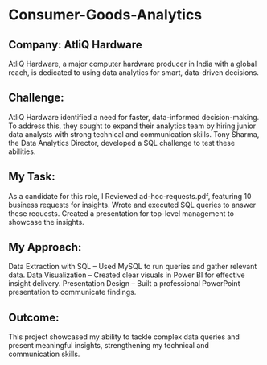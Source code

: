 # Consumer-Goods-Analytics

## Company: AtliQ Hardware
AtliQ Hardware, a major computer hardware producer in India with a global reach, is dedicated to using data analytics for smart, data-driven decisions.

## Challenge:
AtliQ Hardware identified a need for faster, data-informed decision-making. To address this, they sought to expand their analytics team by hiring junior data analysts with strong technical and communication skills. Tony Sharma, the Data Analytics Director, developed a SQL challenge to test these abilities.

## My Task:
As a candidate for this role, I Reviewed ad-hoc-requests.pdf, featuring 10 business requests for insights.
Wrote and executed SQL queries to answer these requests.
Created a presentation for top-level management to showcase the insights.

## My Approach:

Data Extraction with SQL – Used MySQL to run queries and gather relevant data.
Data Visualization – Created clear visuals in Power BI for effective insight delivery.
Presentation Design – Built a professional PowerPoint presentation to communicate findings.

## Outcome:
This project showcased my ability to tackle complex data queries and present meaningful insights, strengthening my technical and communication skills.
